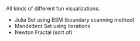 All kinds of different fun visualizations:
  * Julia Set using BSM (boundary scanning method)
  * Mandelbrot Set using iterations
  * Newton Fractal (sort of)
